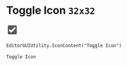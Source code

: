 # Toggle Icon `32x32`
<img src="/img/Toggle%20Icon.png" width=32 height=32>

``` CSharp
EditorGUIUtility.IconContent("Toggle Icon")
```
```
Toggle Icon
```
